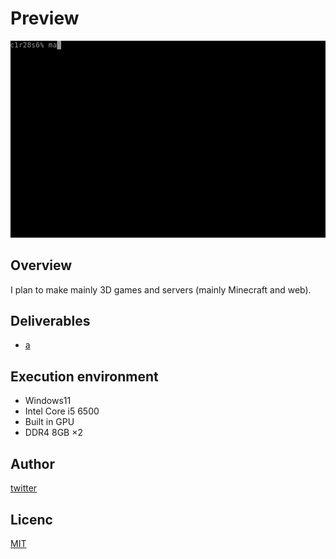 # Preview
![gif](https://github.com/kotabrog/ft_mini_ls/blob/main/image/ft_mini_ls.gif)
## Overview
I plan to make mainly 3D games and servers (mainly Minecraft and web).
## Deliverables
- [a](a)
## Execution environment
- Windows11
- Intel Core i5 6500
- Built in GPU
- DDR4 8GB ×2
## Author
[twitter](https://twitter.com/MataP_life)
## Licenc
[MIT](https://github.com/kotabrog/ft_mini_ls/blob/main/LICENSE)
